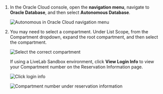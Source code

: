 <!--
    {
        "name":"Select the compartment",
        "description":"Select the compartment"
    }
-->
1. In the Oracle Cloud console, open the **navigation menu**, navigate to **Oracle Database**, and then select **Autonomous Database**.

    ![Autonomous in Oracle Cloud navigation menu](https://oracle-livelabs.github.io/goldengate/ggs-common/create/images/00-01-database-auto-db.png " ")

2. You may need to select a compartment. Under List Scope, from the Compartment dropdown, expand the root compartment, and then select the compartment.

    ![Select the correct compartment](https://oracle-livelabs.github.io/goldengate/ggs-common/create/images/00-02-select-compartment.png " ")

    If using a LiveLab Sandbox environment, click **View Login Info** to view your Compartment number on the Reservation Information page.

    ![Click login info](https://oracle-livelabs.github.io/goldengate/ggs-common/create/images/00-03-login-info.png " ")

    ![Compartment number under reservation information](https://oracle-livelabs.github.io/goldengate/ggs-common/create/images/00-04-res-info.png " ")